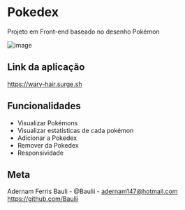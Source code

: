 # Pokedex

Projeto em Front-end baseado no desenho Pokémon

![image](https://user-images.githubusercontent.com/74456716/183741631-7307f53d-6e4d-45c4-be7b-eb20213d66d9.png)

## Link da aplicação
https://wary-hair.surge.sh

## Funcionalidades
- Visualizar Pokémons
- Visualizar estatísticas de cada pokémon
- Adicionar a Pokedex
- Remover da Pokedex
- Responsividade

## Meta
Adernam Ferris Bauli - @Baulii - adernam147@hotmail.com
https://github.com/Baulii
